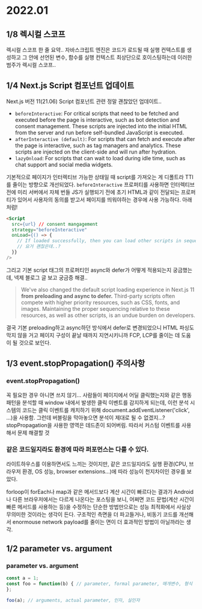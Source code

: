 # 2022.01
## 1/8 렉시컬 스코프

렉시컬 스코프 한 줄 요약..
자바스크립트 엔진은 코드가 로드될 때 실행 컨텍스트를 생성하고 그 안에 선언된 변수, 함수를 실행 컨텍스트 최상단으로 호이스팅하는데 이러한 범주가 렉시컬 스코프..

## 1/4 Next.js Script 컴포넌트 업데이트
Next.js 버전 11(21.06) Script 컴포넌트 관련 정말 괜찮았던 업데이트..

- `beforeInteractive`: For critical scripts that need to be fetched and executed before the page is interactive, such as bot detection and consent management. These scripts are injected into the initial HTML from the server and run before self-bundled JavaScript is executed.
- `afterInteractive (default)`: For scripts that can fetch and execute after the page is interactive, such as tag managers and analytics. These scripts are injected on the client-side and will run after hydration.
- `lazyOnload`: For scripts that can wait to load during idle time, such as chat support and social media widgets.

기본적으로 페이지가 인터렉티브 가능한 상태일 때 script를 가져오는 게 디폴트라 TTI를 줄이는 방향으로 개선되었다. `beforeInteractive` 프로퍼티를 사용하면 인터렉티브 전에 미리 서버에서 자체 번들 JS가 실행되기 전에 초기 HTML과 같이 전달되는 프로퍼티가 있어서 사용자의 동의를 받고서 페이지를 띄워야하는 경우에 사용 가능하다.
아래처럼!

```html
<Script
  src={url} // consent mangagement
  strategy="beforeInteractive"
  onLoad={() => {
    // If loaded successfully, then you can load other scripts in sequence
    // 요거 괜찮은데..?
  }}
/>
```

그리고 기본 script 태그의 프로퍼티인 async와 defer가 어떻게 적용되는지 궁금했는데, 넥제 블로그 글 보고 궁금증 해결..

> We've also changed the default script loading experience in Next.js 11 **from preloading and async to defer.** Third-party scripts often compete with higher priority resources, such as CSS, fonts, and images. Maintaining the proper sequencing relative to these resources, as well as other scripts, is an undue burden on developers.

결국 기본 preloading하고 async하던 방식에서 defer로 변경되었으니 HTML 파싱도 막지 않을 거고 페이지 구성이 끝날 때까지 지연시키니까 FCP, LCP를 줄이는 데 도움이 될 것으로 보인다.



## 1/3 event.stopPropagation() 주의사항

### event.stopPropagation()
꼭 필요한 경우 아니면 쓰지 않기... 사람들이 페이지에서 어딜 클릭했는지와 같은 행동 패턴을 분석할 때 window 내에서 발생한 클릭 이벤트를 감지하게 되는데, 이런 분석 시스템의 코드는 클릭 이벤트를 캐치하기 위해 document.addEventListener('click', ...)을 사용함. 그런데 버블링을 막아놓으면 분석이 제대로 될 수 없겠지...? stopPropagation을 사용한 영역은 데드존이 되어버림. 따라서 커스텀 이벤트를 사용해서 문제 해결할 것 

### 같은 코드일지라도 환경에 따라 퍼포먼스는 다룰 수 있다.
라이트하우스를 이용하면서도 느끼는 것이지만, 같은 코드일지라도 실행 환경(CPU, 브라우저 환경, OS 성능, browser extensions...)에 따라 성능이 천지차이인 경우를 보았다.

forloop이 forEach나 map과 같은 메서드보다 계산 시간이 빠르다는 결과가 Android나 다른 브라우저에서는 다르게 나온다는 포스팅을 보니, 어쩌면 코드 문법(계산 시간이 빠른 메서드를 사용하는 등)을 수정하는 단순한 방법만으로는 성능 최적화에서 사실상 무의미한 것이라는 생각이 든다. 구조적인 측면을 더 파고들거나, 비동기 코드를 개선해서 enormouse network payload를 줄이는 면이 더 효과적인 방법이 아닐까라는 생각.

## 1/2 parameter vs. argument

### parameter vs. argument
```js
const a = 1;
const foo = function(b) { // parameter, formal parameter, 매개변수, 형식 매개변수
};

foo(a); // arguments, actual parameter, 인자, 실인자
```
